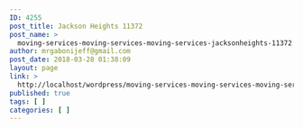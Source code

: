 ```yaml
---
ID: 4255
post_title: Jackson Heights 11372
post_name: >
  moving-services-moving-services-moving-services-jacksonheights-11372
author: mrgabonijeff@gmail.com
post_date: 2018-03-28 01:38:09
layout: page
link: >
  http://localhost/wordpress/moving-services-moving-services-moving-services-jacksonheights-11372/
published: true
tags: [ ]
categories: [ ]
---
```

